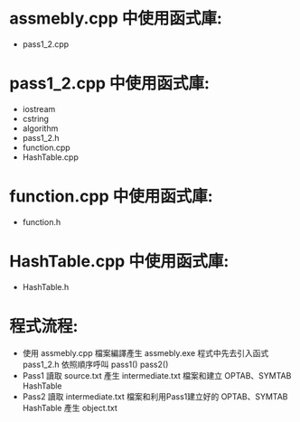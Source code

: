 # assmebly.cpp 中使用函式庫:
- pass1_2.cpp

# pass1_2.cpp 中使用函式庫:
- iostream
- cstring
- algorithm 
- pass1_2.h
- function.cpp
- HashTable.cpp

# function.cpp 中使用函式庫:
- function.h

# HashTable.cpp 中使用函式庫:
- HashTable.h

# 程式流程:
- 使用 assmebly.cpp 檔案編譯產生 assmebly.exe 程式中先去引入函式 pass1_2.h 依照順序呼叫 pass1() pass2()
- Pass1 讀取 source.txt 產生 intermediate.txt 檔案和建立 OPTAB、SYMTAB HashTable
- Pass2 讀取 intermediate.txt 檔案和利用Pass1建立好的 OPTAB、SYMTAB HashTable 產生 object.txt